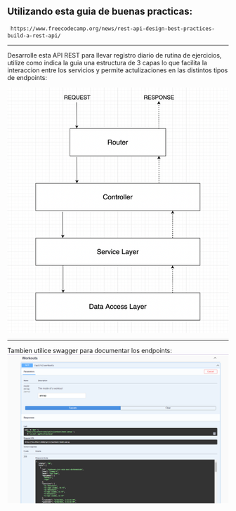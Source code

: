 ## Utilizando esta guia de buenas practicas:
```
 https://www.freecodecamp.org/news/rest-api-design-best-practices-build-a-rest-api/

```
---
 Desarrolle esta API REST para llevar registro diario de rutina de ejercicios, utilize como indica la guia una estructura de 3 capas lo que facilita la interaccion entre los servicios y permite actulizaciones en las distintos tipos de endpoints:

![Estructura](./img/e.png)

---
Tambien utilice swagger para documentar los endpoints:
![Documentacion](./img/api.png)


